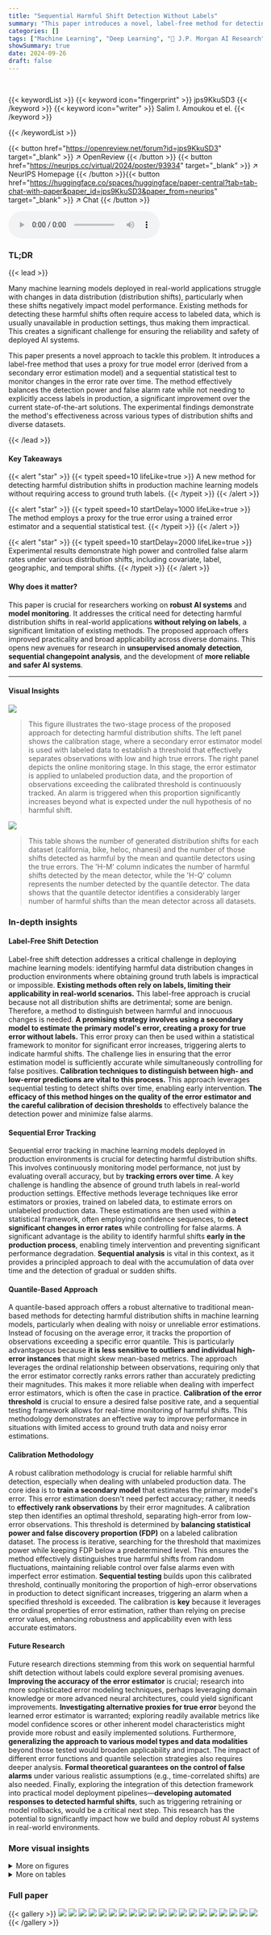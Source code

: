 ```yaml
---
title: "Sequential Harmful Shift Detection Without Labels"
summary: "This paper introduces a novel, label-free method for detecting harmful distribution shifts in machine learning models deployed in production environments, leveraging a proxy error derived from an erro..."
categories: []
tags: ["Machine Learning", "Deep Learning", "🏢 J.P. Morgan AI Research",]
showSummary: true
date: 2024-09-26
draft: false
---
```


<br>

{{< keywordList >}}
{{< keyword icon="fingerprint" >}} jps9KkuSD3 {{< /keyword >}}
{{< keyword icon="writer" >}} Salim I. Amoukou et el. {{< /keyword >}}
 
{{< /keywordList >}}

{{< button href="https://openreview.net/forum?id=jps9KkuSD3" target="_blank" >}}
↗ OpenReview
{{< /button >}}
{{< button href="https://neurips.cc/virtual/2024/poster/93934" target="_blank" >}}
↗ NeurIPS Homepage
{{< /button >}}{{< button href="https://huggingface.co/spaces/huggingface/paper-central?tab=tab-chat-with-paper&paper_id=jps9KkuSD3&paper_from=neurips" target="_blank" >}}
↗ Chat
{{< /button >}}



<audio controls>
    <source src="https://ai-paper-reviewer.com/jps9KkuSD3/podcast.wav" type="audio/wav">
    Your browser does not support the audio element.
</audio>


### TL;DR


{{< lead >}}

Many machine learning models deployed in real-world applications struggle with changes in data distribution (distribution shifts), particularly when these shifts negatively impact model performance.  Existing methods for detecting these harmful shifts often require access to labeled data, which is usually unavailable in production settings, thus making them impractical.  This creates a significant challenge for ensuring the reliability and safety of deployed AI systems.

This paper presents a novel approach to tackle this problem. It introduces a label-free method that uses a proxy for true model error (derived from a secondary error estimation model) and a sequential statistical test to monitor changes in the error rate over time. The method effectively balances the detection power and false alarm rate while not needing to explicitly access labels in production, a significant improvement over the current state-of-the-art solutions.  The experimental findings demonstrate the method's effectiveness across various types of distribution shifts and diverse datasets.

{{< /lead >}}


#### Key Takeaways

{{< alert "star" >}}
{{< typeit speed=10 lifeLike=true >}} A new method for detecting harmful distribution shifts in production machine learning models without requiring access to ground truth labels. {{< /typeit >}}
{{< /alert >}}

{{< alert "star" >}}
{{< typeit speed=10 startDelay=1000 lifeLike=true >}} The method employs a proxy for the true error using a trained error estimator and a sequential statistical test. {{< /typeit >}}
{{< /alert >}}

{{< alert "star" >}}
{{< typeit speed=10 startDelay=2000 lifeLike=true >}} Experimental results demonstrate high power and controlled false alarm rates under various distribution shifts, including covariate, label, geographic, and temporal shifts. {{< /typeit >}}
{{< /alert >}}

#### Why does it matter?
This paper is crucial for researchers working on **robust AI systems** and **model monitoring**.  It addresses the critical need for detecting harmful distribution shifts in real-world applications **without relying on labels**, a significant limitation of existing methods.  The proposed approach offers improved practicality and broad applicability across diverse domains. This opens new avenues for research in **unsupervised anomaly detection**, **sequential changepoint analysis**, and the development of **more reliable and safer AI systems**.

------
#### Visual Insights



![](https://ai-paper-reviewer.com/jps9KkuSD3/figures_1_1.jpg)

> This figure illustrates the two-stage process of the proposed approach for detecting harmful distribution shifts. The left panel shows the calibration stage, where a secondary error estimator model is used with labeled data to establish a threshold that effectively separates observations with low and high true errors. The right panel depicts the online monitoring stage. In this stage, the error estimator is applied to unlabeled production data, and the proportion of observations exceeding the calibrated threshold is continuously tracked. An alarm is triggered when this proportion significantly increases beyond what is expected under the null hypothesis of no harmful shift.





![](https://ai-paper-reviewer.com/jps9KkuSD3/tables_7_1.jpg)

> This table shows the number of generated distribution shifts for each dataset (california, bike, heloc, nhanesi) and the number of those shifts detected as harmful by the mean and quantile detectors using the true errors.  The 'H-M' column indicates the number of harmful shifts detected by the mean detector, while the 'H-Q' column represents the number detected by the quantile detector. The data shows that the quantile detector identifies a considerably larger number of harmful shifts than the mean detector across all datasets.





### In-depth insights


#### Label-Free Shift Detection
Label-free shift detection addresses a critical challenge in deploying machine learning models: identifying harmful data distribution changes in production environments where obtaining ground truth labels is impractical or impossible.  **Existing methods often rely on labels, limiting their applicability in real-world scenarios.**  This label-free approach is crucial because not all distribution shifts are detrimental; some are benign.  Therefore, a method to distinguish between harmful and innocuous changes is needed.  **A promising strategy involves using a secondary model to estimate the primary model's error, creating a proxy for true error without labels.** This error proxy can then be used within a statistical framework to monitor for significant error increases, triggering alerts to indicate harmful shifts. The challenge lies in ensuring that the error estimation model is sufficiently accurate while simultaneously controlling for false positives.  **Calibration techniques to distinguish between high- and low-error predictions are vital to this process.** This approach leverages sequential testing to detect shifts over time, enabling early intervention.  **The efficacy of this method hinges on the quality of the error estimator and the careful calibration of decision thresholds** to effectively balance the detection power and minimize false alarms.

#### Sequential Error Tracking
Sequential error tracking in machine learning models deployed in production environments is crucial for detecting harmful distribution shifts.  This involves continuously monitoring model performance, not just by evaluating overall accuracy, but by **tracking errors over time**.  A key challenge is handling the absence of ground truth labels in real-world production settings.  Effective methods leverage techniques like error estimators or proxies, trained on labeled data, to estimate errors on unlabeled production data. These estimations are then used within a statistical framework, often employing confidence sequences, to **detect significant changes in error rates** while controlling for false alarms.  A significant advantage is the ability to identify harmful shifts **early in the production process**, enabling timely intervention and preventing significant performance degradation. **Sequential analysis** is vital in this context, as it provides a principled approach to deal with the accumulation of data over time and the detection of gradual or sudden shifts.

#### Quantile-Based Approach
A quantile-based approach offers a robust alternative to traditional mean-based methods for detecting harmful distribution shifts in machine learning models, particularly when dealing with noisy or unreliable error estimations.  Instead of focusing on the average error, it tracks the proportion of observations exceeding a specific error quantile. This is particularly advantageous because **it is less sensitive to outliers and individual high-error instances** that might skew mean-based metrics.  The approach leverages the ordinal relationship between observations, requiring only that the error estimator correctly ranks errors rather than accurately predicting their magnitudes. This makes it more reliable when dealing with imperfect error estimators, which is often the case in practice. **Calibration of the error threshold** is crucial to ensure a desired false positive rate, and a sequential testing framework allows for real-time monitoring of harmful shifts.  This methodology demonstrates an effective way to improve performance in situations with limited access to ground truth data and noisy error estimations.

#### Calibration Methodology
A robust calibration methodology is crucial for reliable harmful shift detection, especially when dealing with unlabeled production data.  The core idea is to **train a secondary model** that estimates the primary model's error.  This error estimation doesn't need perfect accuracy; rather, it needs to **effectively rank observations** by their error magnitudes.  A calibration step then identifies an optimal threshold, separating high-error from low-error observations. This threshold is determined by **balancing statistical power and false discovery proportion (FDP)** on a labeled calibration dataset. The process is iterative, searching for the threshold that maximizes power while keeping FDP below a predetermined level. This ensures the method effectively distinguishes true harmful shifts from random fluctuations, maintaining reliable control over false alarms even with imperfect error estimation.  **Sequential testing** builds upon this calibrated threshold, continually monitoring the proportion of high-error observations in production to detect significant increases, triggering an alarm when a specified threshold is exceeded.  The calibration is **key** because it leverages the ordinal properties of error estimation, rather than relying on precise error values, enhancing robustness and applicability even with less accurate estimators.

#### Future Research
Future research directions stemming from this work on sequential harmful shift detection without labels could explore several promising avenues. **Improving the accuracy of the error estimator** is crucial; research into more sophisticated error modeling techniques, perhaps leveraging domain knowledge or more advanced neural architectures, could yield significant improvements.  **Investigating alternative proxies for true error** beyond the learned error estimator is warranted; exploring readily available metrics like model confidence scores or other inherent model characteristics might provide more robust and easily implemented solutions.  Furthermore, **generalizing the approach to various model types and data modalities** beyond those tested would broaden applicability and impact.  The impact of different error functions and quantile selection strategies also requires deeper analysis. **Formal theoretical guarantees on the control of false alarms** under various realistic assumptions (e.g., time-correlated shifts) are also needed.  Finally, exploring the integration of this detection framework into practical model deployment pipelines—**developing automated responses to detected harmful shifts**, such as triggering retraining or model rollbacks, would be a critical next step.  This research has the potential to significantly impact how we build and deploy robust AI systems in real-world environments.


### More visual insights

<details>
<summary>More on figures
</summary>


![](https://ai-paper-reviewer.com/jps9KkuSD3/figures_3_1.jpg)

> This figure illustrates the calibration process for selecting optimal thresholds to balance statistical power and false discovery proportion (FDP). The left panel shows a grid search over different quantiles of true and estimated errors, represented as (p, p̂). The middle panel displays the FDP for each (p, p̂) pair, highlighting those with FDP below 0.2. The right panel shows the power for each pair, with the optimal pair maximizing power while keeping FDP below 0.2 indicated. The optimal thresholds (q, q̂) are visually highlighted on the left panel.


![](https://ai-paper-reviewer.com/jps9KkuSD3/figures_4_1.jpg)

> This figure illustrates the calibration process for selecting optimal thresholds to balance statistical power and false discovery proportion (FDP).  The left panel shows a grid search over different quantiles of true and estimated errors. The middle panel displays the FDP for each threshold pair, highlighting pairs with FDP below 0.2. The right panel shows the power for each threshold pair. The optimal threshold pair, maximizing power while keeping FDP below 0.2, is indicated.  This process ensures that the selected thresholds effectively distinguish between low and high-error observations, which are then used to track harmful shifts in the production data.


![](https://ai-paper-reviewer.com/jps9KkuSD3/figures_6_1.jpg)

> This figure shows the evolution of upper and lower bounds for both the mean and quantile detectors over time in a production setting where a shift occurs. The gray lines represent the lower bounds calculated using the true errors, while the blue lines represent the lower bounds calculated using the estimated errors from the error estimators. The red line indicates the upper bound that must be exceeded for an alarm to be triggered. The pink line in the right panel shows the upper bound of the first statistic for the quantile detector. The figure illustrates the relative performance of the two methods and highlights the difference in detection time due to the reliance on estimated errors in the plug-in approach.


![](https://ai-paper-reviewer.com/jps9KkuSD3/figures_7_1.jpg)

> This figure presents a comparison of the quantile and mean detection methods across various datasets and harmfulness thresholds. The left panel shows the power and false discovery proportion (FDP) when the harmfulness threshold is set to zero.  The middle panel displays the absolute difference in detection time between the methods using estimated versus true errors. The right panel illustrates the power of each method as the harmfulness threshold varies.


![](https://ai-paper-reviewer.com/jps9KkuSD3/figures_8_1.jpg)

> This figure shows the relationship between the power and false discovery proportion (FDP) of both the quantile detector and the mean detector, across different ranges of R-squared values from the error estimator. The R-squared values represent the accuracy of the error estimator, which ranges from 0.1 to 0.55 across all datasets.  For each R-squared range, the power and FDP are averaged over all datasets and all the different shift types for both methods.  It is used to illustrate how the performance of the error estimator affects both methods. Overall, the figure indicates that the quantile detector maintains lower FDP compared to the mean detector across all datasets and error estimator ranges, while exhibiting comparable or even better power.


![](https://ai-paper-reviewer.com/jps9KkuSD3/figures_8_2.jpg)

> This figure summarizes the results of a large-scale experiment evaluating the effectiveness of both mean and quantile detection methods in detecting harmful shifts while controlling false alarms.  It shows the performance of both methods across various datasets and synthetic distribution shifts. The left panel displays the aggregated power and false discovery proportion (FDP) across datasets. The middle panel visualizes the absolute difference in detection time between the methods using estimated versus true errors.  The right panel analyzes how the power changes with varying harmfulness threshold, showing the consistent superiority of the quantile detector.


![](https://ai-paper-reviewer.com/jps9KkuSD3/figures_12_1.jpg)

> This figure shows the distribution of delta (δ), which represents the difference between the empirical distribution of false positives in production data and that in the source data.  Subfigure (a) presents the distribution across synthetic shifts and datasets from Section 5.2, while subfigure (b) displays the distribution across natural shifts from Section 5.3. The box plots illustrate the median, quartiles, and range of δ values, providing insights into the validity of Assumption 4.1 which states that the rate of false positives in production should not exceed that in the source data by much.  The figure suggests that Assumption 4.1 holds approximately half the time and when it doesn't the difference is small.


![](https://ai-paper-reviewer.com/jps9KkuSD3/figures_14_1.jpg)

> This figure displays the evolution of the upper and lower bounds for both the mean and quantile detectors over time. The upper bound (red line) represents the threshold that must be exceeded to trigger an alarm. The lower bound (blue line) represents the estimated lower bound of the error parameter with access to only estimated errors, and the grey line is based on calculations using the true error. The pink line displays an additional upper bound for the quantile detector, and this line must also be exceeded to raise an alarm for the second test. The figure shows that in both mean and quantile scenarios, the detector using true errors raised alarms earlier than the plug-in version. The quantile detector is closer to the true error detector than the mean detector, especially when the estimator is imperfect.


![](https://ai-paper-reviewer.com/jps9KkuSD3/figures_15_1.jpg)

> This figure compares the performance of the first and second versions of the quantile detector with the mean detector using three metrics: Power, FDP (False Discovery Proportion), and absolute detection time difference.  The left panel shows the power and FDP trade-off for all datasets when the harmfulness threshold is zero. The middle panel displays box plots of the absolute difference in detection time between the methods using estimated errors and the same methods with access to true errors. The right panel illustrates how the power of each method varies across datasets as the harmfulness threshold increases.


![](https://ai-paper-reviewer.com/jps9KkuSD3/figures_15_2.jpg)

> This figure compares the performance of two different quantile detectors (v1 and v2) and a mean detector. The left panel shows the power and false discovery proportion (FDP) when the harmfulness threshold is zero. The middle panel shows the difference in detection time between the methods using estimated and true errors. The right panel shows how power varies across different harmfulness thresholds. The quantile detectors generally exhibit better power-FDP trade-off compared to the mean detector.  However, the first quantile detector (v1) performs poorly in terms of power. 


![](https://ai-paper-reviewer.com/jps9KkuSD3/figures_16_1.jpg)

> The figure illustrates a scenario where a disagreement-based detector, like Detectron, might fail.  Even though the data has shifted (in a benign way), the base classifier (a perfect classifier in this example) still correctly classifies the new data.  However, a disagreement classifier might learn to mimic the base classifier's performance on the training data but disagree on the new data, leading to a false alarm. This highlights the sensitivity of disagreement-based methods to the base model's performance, the complexity of the disagreement classifier, and the properties of the data.


</details>




<details>
<summary>More on tables
</summary>


![](https://ai-paper-reviewer.com/jps9KkuSD3/tables_8_1.jpg)
> This table presents a comparison of the performance of quantile and mean detection methods on the Folktables dataset.  It shows the power (the probability of correctly identifying a harmful shift), the false discovery proportion (FDP, the rate of false positives), and the mean detection time (the average time it takes to detect a harmful shift) for each method. The results demonstrate that the quantile detector outperforms the mean detector in terms of power and FDP while maintaining a reasonable mean detection time.

![](https://ai-paper-reviewer.com/jps9KkuSD3/tables_16_1.jpg)
> This table presents a comparison of the performance of Detectron and the proposed SHSD method in detecting harmful distribution shifts, across different sizes of out-of-distribution (OOD) data.  The comparison is made using two key metrics: Power (the ability to correctly detect a shift when it occurs) and FDP (False Discovery Proportion, the rate of incorrectly flagging a shift when none is present).  The results show that for smaller OOD sizes, Detectron exhibits high FDP while the SHSD method shows no detection ability. However, as the OOD size increases, SHSD method demonstrates superior performance in detecting shifts, maintaining a low FDP while showing increasingly high Power,  outperforming Detectron which shows high power at the cost of also having high FDP.

</details>




### Full paper

{{< gallery >}}
<img src="https://ai-paper-reviewer.com/jps9KkuSD3/1.png" class="grid-w50 md:grid-w33 xl:grid-w25" />
<img src="https://ai-paper-reviewer.com/jps9KkuSD3/2.png" class="grid-w50 md:grid-w33 xl:grid-w25" />
<img src="https://ai-paper-reviewer.com/jps9KkuSD3/3.png" class="grid-w50 md:grid-w33 xl:grid-w25" />
<img src="https://ai-paper-reviewer.com/jps9KkuSD3/4.png" class="grid-w50 md:grid-w33 xl:grid-w25" />
<img src="https://ai-paper-reviewer.com/jps9KkuSD3/5.png" class="grid-w50 md:grid-w33 xl:grid-w25" />
<img src="https://ai-paper-reviewer.com/jps9KkuSD3/6.png" class="grid-w50 md:grid-w33 xl:grid-w25" />
<img src="https://ai-paper-reviewer.com/jps9KkuSD3/7.png" class="grid-w50 md:grid-w33 xl:grid-w25" />
<img src="https://ai-paper-reviewer.com/jps9KkuSD3/8.png" class="grid-w50 md:grid-w33 xl:grid-w25" />
<img src="https://ai-paper-reviewer.com/jps9KkuSD3/9.png" class="grid-w50 md:grid-w33 xl:grid-w25" />
<img src="https://ai-paper-reviewer.com/jps9KkuSD3/10.png" class="grid-w50 md:grid-w33 xl:grid-w25" />
<img src="https://ai-paper-reviewer.com/jps9KkuSD3/11.png" class="grid-w50 md:grid-w33 xl:grid-w25" />
<img src="https://ai-paper-reviewer.com/jps9KkuSD3/12.png" class="grid-w50 md:grid-w33 xl:grid-w25" />
<img src="https://ai-paper-reviewer.com/jps9KkuSD3/13.png" class="grid-w50 md:grid-w33 xl:grid-w25" />
<img src="https://ai-paper-reviewer.com/jps9KkuSD3/14.png" class="grid-w50 md:grid-w33 xl:grid-w25" />
<img src="https://ai-paper-reviewer.com/jps9KkuSD3/15.png" class="grid-w50 md:grid-w33 xl:grid-w25" />
<img src="https://ai-paper-reviewer.com/jps9KkuSD3/16.png" class="grid-w50 md:grid-w33 xl:grid-w25" />
<img src="https://ai-paper-reviewer.com/jps9KkuSD3/17.png" class="grid-w50 md:grid-w33 xl:grid-w25" />
<img src="https://ai-paper-reviewer.com/jps9KkuSD3/18.png" class="grid-w50 md:grid-w33 xl:grid-w25" />
<img src="https://ai-paper-reviewer.com/jps9KkuSD3/19.png" class="grid-w50 md:grid-w33 xl:grid-w25" />
<img src="https://ai-paper-reviewer.com/jps9KkuSD3/20.png" class="grid-w50 md:grid-w33 xl:grid-w25" />
{{< /gallery >}}